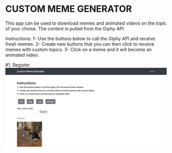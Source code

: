 # CUSTOM MEME GENERATOR

This app can be used to download memes and animated videos on the topic of your choise. The content is pulled from the Giphy API.

Instructions:
1- Use the buttons below to call the Giphy API and receive fresh memes.
2- Create new buttons that you can then click to receive memes with custom topics.
3- Click on a meme and it will become an animated video.


#1. Register
![Results Image](https://github.com/fedevillalp/giphy/blob/master/image1.png)

